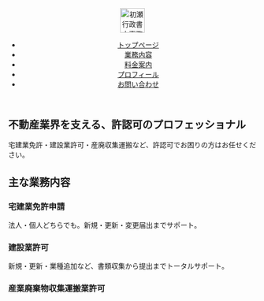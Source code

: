 </head>
<body>
  <header>
    <div class="container">
      <img src="logo.png" alt="初瀬行政書士事務所 ロゴ" style="height:50px;">
      <nav>
        <ul>
          <li><a href="#top">トップページ</a></li>
          <li><a href="#services">業務内容</a></li>
          <li><a href="#pricing">料金案内</a></li>
          <li><a href="#profile">プロフィール</a></li>
          <li><a href="#contact">お問い合わせ</a></li>
        </ul>
      </nav>
    </div>
  </header>
  <section class="hero" id="top">
    <div class="container">
      <h1>不動産業界を支える、許認可のプロフェッショナル</h1>
      <p>宅建業免許・建設業許可・産廃収集運搬など、許認可でお困りの方はお任せください。</p>
    </div>
  </section>
  <main class="container">
    <section id="services">
      <h2>主な業務内容</h2>
      <div class="services">
        <div class="service-item">
          <h3>宅建業免許申請</h3>
          <p>法人・個人どちらでも。新規・更新・変更届出までサポート。</p>
        </div>
        <div class="service-item">
          <h3>建設業許可</h3>
          <p>新規・更新・業種追加など、書類収集から提出までトータルサポート。</p>
        </div>
        <div class="service-item">
          <h3>産業廃棄物収集運搬業許可</nIndentש
